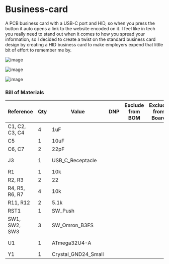 # Business-card
A PCB business card with a USB-C port and HID, so when you press the button it auto opens a link to the website encoded on it.
I feel like in tech you really need to stand out when it comes to how you spread your information, so I decided to create a twist on the standard business card design by creating a HID business card to make employers expend that little bit of effort to remember me by.

![image](https://github.com/user-attachments/assets/414face4-cf9b-498a-b71b-05192e1e3dca)


![image](https://github.com/user-attachments/assets/19d87a04-eea6-475d-85ef-8c7d656f9caa)

![image](https://github.com/user-attachments/assets/7bf4250c-620a-48d8-84b8-7a45ad1ab25a)

### Bill of Materials

| Reference         | Qty | Value              | DNP | Exclude from BOM | Exclude from Board | Footprint                                                              | Datasheet                                                                                     |
|------------------|-----|--------------------|-----|------------------|--------------------|------------------------------------------------------------------------|-----------------------------------------------------------------------------------------------|
| C1, C2, C3, C4    | 4   | 1uF                |     |                  |                    | Capacitor_SMD:C_0201_0603Metric                                        | ~                                                                                             |
| C5               | 1   | 10uF               |     |                  |                    | Capacitor_SMD:C_0201_0603Metric                                        | ~                                                                                             |
| C6, C7           | 2   | 22pF               |     |                  |                    | Capacitor_SMD:C_0201_0603Metric                                        | ~                                                                                             |
| J3               | 1   | USB_C_Receptacle   |     |                  |                    | Connector_USB:USB_C_Receptacle_Amphenol_12401548E4-2A                  | [USB Type-C Spec](https://www.usb.org/sites/default/files/documents/usb_type-c.zip)          |
| R1               | 1   | 10k                |     |                  |                    | Resistor_SMD:R_0402_1005Metric_Pad0.72x0.64mm_HandSolder               | ~                                                                                             |
| R2, R3           | 2   | 22                 |     |                  |                    | Resistor_SMD:R_0201_0603Metric                                         | ~                                                                                             |
| R4, R5, R6, R7   | 4   | 10k                |     |                  |                    | Resistor_SMD:R_0201_0603Metric                                         | ~                                                                                             |
| R11, R12         | 2   | 5.1k               |     |                  |                    | Resistor_SMD:R_0201_0603Metric                                         | ~                                                                                             |
| RST1             | 1   | SW_Push            |     |                  |                    | Button_Switch_SMD:SW_Push_1P1T_NO_CK_KMR2                              | ~                                                                                             |
| SW1, SW2, SW3    | 3   | SW_Omron_B3FS      |     |                  |                    | Button_Switch_SMD:SW_SPST_Omron_B3FS-100xP                             | [Omron B3FS Datasheet](https://omronfs.omron.com/en_US/ecb/products/pdf/en-b3fs.pdf)         |
| U1               | 1   | ATmega32U4-A       |     |                  |                    | Package_QFP:TQFP-44_10x10mm_P0.8mm                                     | [ATmega32U4 Datasheet](http://ww1.microchip.com/downloads/en/DeviceDoc/Atmel-7766-8-bit-AVR-ATmega16U4-32U4_Datasheet.pdf) |
| Y1               | 1   | Crystal_GND24_Small|     |                  |                    | Crystal:Crystal_SMD_0603-4Pin_6.0x3.5mm                                | ~                                                                                             |
